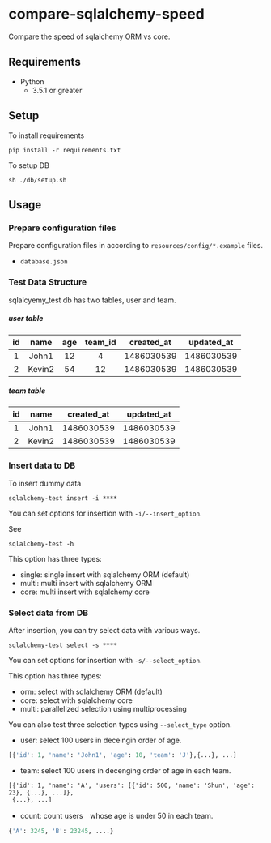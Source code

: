 # compare-sqlalchemy-speed

Compare the speed of sqlalchemy ORM vs core.

## Requirements

- Python
  - 3.5.1 or greater

## Setup

To install requirements

```shell
pip install -r requirements.txt
```

To setup DB

```shell
sh ./db/setup.sh
```

## Usage

### Prepare configuration files

Prepare configuration files in according to `resources/config/*.example` files.

- `database.json`

### Test Data Structure

sqlalcyemy_test db has two tables, user and team.

##### user table

| id  | name  |  age  | team_id |created_at|updated_at|
|:---:|:-----:|:-----:|:-------:|:--------:|:--------:|
|  1  | John1 |  12   |    4    |1486030539|1486030539|
|  2  |Kevin2 |  54   |    12   |1486030539|1486030539|


##### team table

| id  | name  |created_at|updated_at|
|:---:|:-----:|:--------:|:--------:|
|  1  | John1 |1486030539|1486030539|
|  2  |Kevin2 |1486030539|1486030539|
  
### Insert data to DB

To insert dummy data

```shell
sqlalchemy-test insert -i ****
```

You can set options for insertion with `-i/--insert_option`.

See

```
sqlalchemy-test -h
```

This option has three types:

- single: single insert with sqlalchemy ORM (default)
- multi:  multi insert with sqlalchemy ORM
- core:   multi insert with sqlalchemy core

### Select data from DB

After insertion, you can try select data with various ways.

```shell
sqlalchemy-test select -s ****
```

You can set options for insertion with `-s/--select_option`.

This option has three types:

- orm:   select with sqlalchemy ORM (default)
- core:  select with sqlalchemy core
- multi: parallelized selection using multiprocessing

You can also test three selection types using `--select_type` option.

- user:  select 100 users in deceingin order of age.

```python
[{'id': 1, 'name': 'John1', 'age': 10, 'team': 'J'},{...}, ...]
```

- team:  select 100 users in decenging order of age in each team.

```ptyhon
[{'id': 1, 'name': 'A', 'users': [{'id': 500, 'name': 'Shun', 'age': 23}, {...}, ...]},
 {...}, ...]
```

- count: count users　whose age is under 50 in each team.

```python
{'A': 3245, 'B': 23245, ....}
```